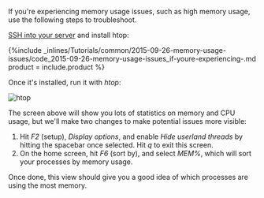 <!--  usedin: [ _legacy_docker/Tutorials/2015-09-26-memory-usage-issues.md, _maestro/Tutorials/2015-09-26-memory-usage-issues.md, _node/tutorials/2015-09-26-memory-usage-issues.md, _rails/Tutorials/2015-09-26-memory-usage-issues.md] -->


If you're experiencing memory usage issues, such as high memory usage, use the following steps to troubleshoot.

[SSH into your server](http://help.cloud66.com/managing-your-stack/ssh-to-your-server) and install htop:

{%include _inlines/Tutorials/common/2015-09-26-memory-usage-issues/code_2015-09-26-memory-usage-issues_if-youre-experiencing-.md  product = include.product %}

Once it's installed, run it with _htop_:

![htop](http://assets.cloud66.com/help/images/htop.png)

The screen above will show you lots of statistics on memory and CPU usage, but we'll make two changes to make potential issues more visible:

1.  Hit _F2_ (setup), _Display options_, and enable _Hide userland threads_ by hitting the spacebar once selected. Hit _q_ to exit this screen.
2.  On the home screen, hit _F6_ (sort by), and select _MEM%_, which will sort your processes by memory usage.

Once done, this view should give you a good idea of which processes are using the most memory.
